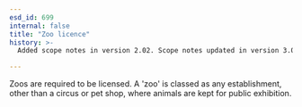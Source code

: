 ```yaml
---
esd_id: 699
internal: false
title: "Zoo licence"
history: >-
  Added scope notes in version 2.02. Scope notes updated in version 3.00. Term name changed from 'Licence - zoo' to 'Licences - zoos' in version 3.00. Name changed to 'Zoo licence' in version 4.00.

---
```


Zoos are required to be licensed. A 'zoo' is classed as any establishment, other than a circus or pet shop, where animals are kept for public exhibition.

